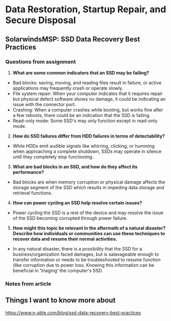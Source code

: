 # Data Restoration, Startup Repair, and Secure Disposal 

## SolarwindsMSP: SSD Data Recovery Best Practices

### Questions from assignment
1. **What are some common indicators that an SSD may be failing?**
- Bad blocks: saving, moving, and reading files result in failure, or active applications may frequently crash or operate slowly.
- File system repair: When your computer indicates that it requires repair but physical defect software shows no damage, it could be indicating an issue with the connector port. 
- Crashing: When a computer crashes while booting, but works fine after a few reboots, there could be an indication that the SSD is failing. 
- Read-only mode: Some SSD's may only function except in read-only mode. 

2. **How do SSD failures differ from HDD failures in terms of detectability?**
- While HDDs emit audible signals like whirring, clicking, or humming when approaching a complete shutdown, SSDs may operate in silence until they completely stop functioning. 

3. **What are bad blocks in an SSD, and how do they affect its performance?**
- Bad blocks are when memory corruption or physical damage affects the storage segment of the SSD which results in impeding data storage and retrieval functions. 

4. **How can power cycling an SSD help resolve certain issues?**
- Power cycling the SSD is a rest of the device and may resolve the issue of the SSD becoming corrupted through power failure. 

5. **How might this topic be relevant in the aftermath of a natural disaster? Describe how individuals or communities can use these techniques to recover data and resume their normal activities.**
- In any natural disaster, there is a possibility that the SSD for a business/organization faced damages, but is salavageable enough to transfer information or needs to be troubleshooted to resume function (like corruption due to power loss. Knowing this information can be beneficial in 'triaging' the computer's SSD. 

### Notes from article

## Things I want to know more about 

https://www.n-able.com/blog/ssd-data-recovery-best-practices
